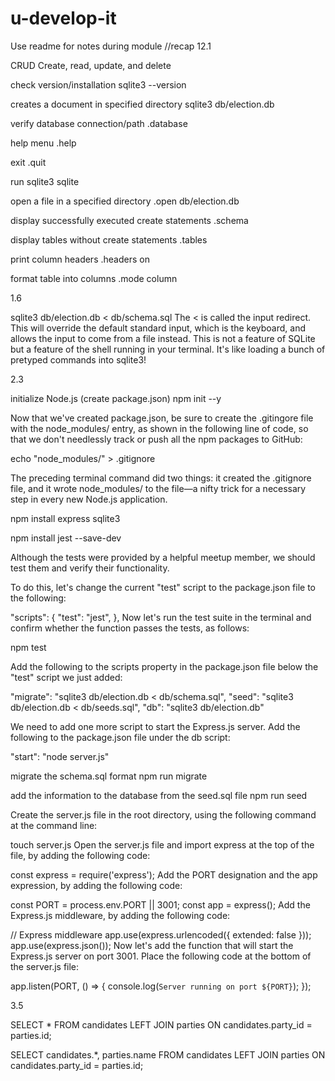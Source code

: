 # u-develop-it

Use readme for notes during module //recap 12.1

CRUD
Create, read, update, and delete

check version/installation
sqlite3 --version

creates a document in specified directory
sqlite3 db/election.db

verify database connection/path
.database

help menu
.help

exit
.quit

run sqlite3
sqlite

open a file in a specified directory
.open db/election.db

display successfully executed create statements
.schema

display tables without create statements
.tables

print column headers
.headers on

format table into columns
.mode column

1.6

sqlite3 db/election.db < db/schema.sql
The < is called the input redirect. This will override the default standard input, which is the keyboard, and allows the input to come from a file instead. This is not a feature of SQLite but a feature of the shell running in your terminal. It's like loading a bunch of pretyped commands into sqlite3!

2.3

initialize Node.js (create package.json)
npm init --y

Now that we've created package.json, be sure to create the .gitingore file with the node_modules/ entry, as shown in the following line of code, so that we don't needlessly track or push all the npm packages to GitHub:

echo "node_modules/" > .gitignore

The preceding terminal command did two things: it created the .gitignore file, and it wrote node_modules/ to the file—a nifty trick for a necessary step in every new Node.js application.

npm install express sqlite3

npm install jest --save-dev

Although the tests were provided by a helpful meetup member, we should test them and verify their functionality.

To do this, let's change the current "test" script to the package.json file to the following:

"scripts": {
    "test": "jest",
  },
Now let's run the test suite in the terminal and confirm whether the function passes the tests, as follows:

npm test

Add the following to the scripts property in the package.json file below the "test" script we just added:

"migrate": "sqlite3 db/election.db < db/schema.sql",
"seed": "sqlite3 db/election.db < db/seeds.sql",
"db": "sqlite3 db/election.db"

We need to add one more script to start the Express.js server. Add the following to the package.json file under the db script:

"start": "node server.js"

migrate the schema.sql format
npm run migrate

add the information to the database from the seed.sql file
npm run seed

Create the server.js file in the root directory, using the following command at the command line:

touch server.js
Open the server.js file and import express at the top of the file, by adding the following code:

const express = require('express');
Add the PORT designation and the app expression, by adding the following code:

const PORT = process.env.PORT || 3001;
const app = express();
Add the Express.js middleware, by adding the following code:

// Express middleware
app.use(express.urlencoded({ extended: false }));
app.use(express.json());
Now let's add the function that will start the Express.js server on port 3001. Place the following code at the bottom of the server.js file:

app.listen(PORT, () => {
  console.log(`Server running on port ${PORT}`);
});

3.5

SELECT * FROM candidates
LEFT JOIN parties ON candidates.party_id = parties.id;

SELECT candidates.*, parties.name
FROM candidates
LEFT JOIN parties ON candidates.party_id = parties.id;